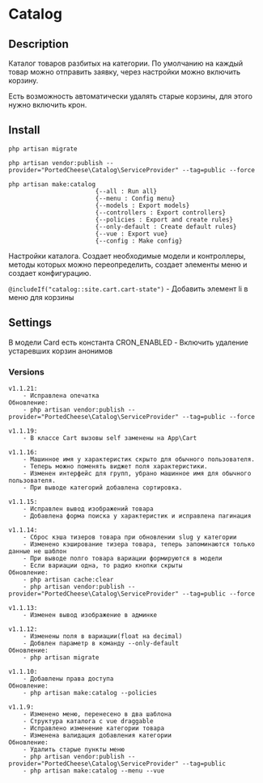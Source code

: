 # Catalog

## Description
Каталог товаров разбитых на категории. По умолчанию на каждый товар можно отправить заявку, через настройки можно включить корзину.

Есть возможность автоматически удалять старые корзины, для этого нужно включить крон.

## Install
    php artisan migrate

    php artisan vendor:publish --provider="PortedCheese\Catalog\ServiceProvider" --tag=public --force

    php artisan make:catalog
                            {--all : Run all}
                            {--menu : Config menu}
                            {--models : Export models}
                            {--controllers : Export controllers}
                            {--policies : Export and create rules}
                            {--only-default : Create default rules}
                            {--vue : Export vue}
                            {--config : Make config}
Настройки каталога. Создает необходимые модели и контроллеры, методы которых можно переопределить, создает элементы меню и создает конфигурацию.

`@includeIf("catalog::site.cart.cart-state")` - Добавить элемент li в меню для корзины

## Settings
В модели Card есть константа CRON_ENABLED - Включить удаление устаревших корзин анонимов

### Versions
    
    v1.1.21:
        - Исправлена опечатка
    Обновление:
        - php artisan vendor:publish --provider="PortedCheese\Catalog\ServiceProvider" --tag=public --force
    
    v1.1.19:
        - В классе Cart вызовы self заменены на App\Cart
        
    v1.1.16:
        - Машинное имя у характеристик скрыто для обычного пользователя.
        - Теперь можно поменять виджет поля характеристики.
        - Изменен интерфейс для групп, убрано машинное имя для обычного пользователя.
        - При выводе категорий добавлена сортировка.
    
    v1.1.15:
        - Исправлен вывод изображений товара
        - Добавлена форма поиска у характеристик и исправлена пагинация
    
    v1.1.14:
        - Сброс кэша тизеров товара при обновлении slug у категории
        - Изменено кэширование тизера товара, теперь запоминаются только данные не шаблон
        - При выводе полго товара вариации формируются в модели
        - Если вариации одна, то радио кнопки скрыты
    Обновление:
        - php artisan cache:clear
        - php artisan vendor:publish --provider="PortedCheese\Catalog\ServiceProvider" --tag=public --force
    
    v1.1.13:
        - Изменен вывод изображение в админке
    
    v1.1.12:
        - Изменены поля в вариации(float на decimal)
        - Добвлен параметр в команду --only-default
    Обновление:
        - php artisan migrate
    
    v1.1.10:
        - Добавлены права доступа
    Обновление:
        - php artisan make:catalog --policies

    v1.1.9:
        - Изменено меню, перенесено в два шаблона
        - Структура каталога с vue draggable
        - Исправлено изменение категории товара
        - Изменена валидация добавления категории
    Обновление:
        - Удалить старые пункты меню
        - php artisan vendor:publish --provider="PortedCheese\Catalog\ServiceProvider" --tag=public
        - php artisan make:catalog --menu --vue
